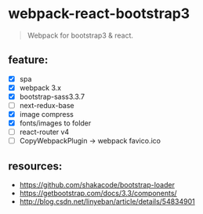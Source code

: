 # webpack-react-bootstrap3
> Webpack for bootstrap3 & react.

## feature:
+ [x] spa 
+ [x] webpack 3.x
+ [x] bootstrap-sass3.3.7
+ [ ] next-redux-base
+ [x] image compress
+ [x] fonts/images to folder
+ [ ] react-router v4
+ [ ] CopyWebpackPlugin -> webpack favico.ico

## resources:
+ https://github.com/shakacode/bootstrap-loader
+ https://getbootstrap.com/docs/3.3/components/
+ http://blog.csdn.net/linyeban/article/details/54834901